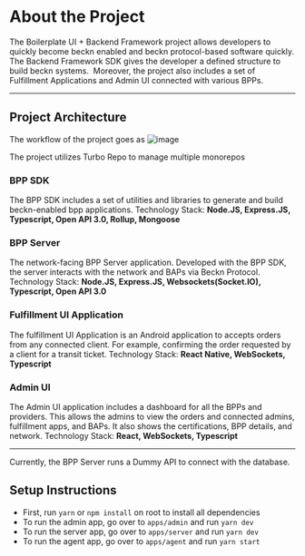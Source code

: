 # About the Project

The Boilerplate UI + Backend Framework project allows developers to quickly become beckn enabled and beckn protocol-based software quickly. The Backend Framework SDK gives the developer a defined structure to build beckn systems. 
Moreover, the project also includes a set of Fulfillment Applications and Admin UI connected with various BPPs.

---

## Project Architecture

The workflow of the project goes as
![image](https://github.com/Sarfraz-droid/BPP-Boilerplate-SDK/assets/73013838/838a6642-9a14-4085-8b6b-fb2ff371a512)

The project utilizes Turbo Repo to manage multiple monorepos

### BPP SDK

The BPP SDK includes a set of utilities and libraries to generate and build beckn-enabled bpp applications.
Technology Stack: **Node.JS, Express.JS, Typescript, Open API 3.0, Rollup, Mongoose**

### BPP Server

The network-facing BPP Server application. Developed with the BPP SDK, the server interacts with the network and BAPs via Beckn Protocol.
Technology Stack: **Node.JS, Express.JS, Websockets(Socket.IO), Typescript, Open API 3.0**

### Fulfillment UI Application

The fulfillment UI Application is an Android application to accepts orders from any connected client. For example, confirming the order requested by a client for a transit ticket.
Technology Stack: **React Native, WebSockets, Typescript**

### Admin UI

The Admin UI application includes a dashboard for all the BPPs and providers. This allows the admins to view the orders and connected admins, fulfillment apps, and BAPs. It also shows the certifications, BPP details, and network.
Technology Stack: **React, WebSockets, Typescript**

---

Currently, the BPP Server runs a Dummy API to connect with the database.

## Setup Instructions

- First, run `yarn` or `npm install` on root to install all dependencies
- To run the admin app, go over to `apps/admin` and run `yarn dev`
- To run the server app, go over to `apps/server` and run `yarn dev`
- To run the agent app, go over to `apps/agent` and run `yarn start`
